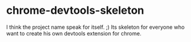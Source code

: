 chrome-devtools-skeleton
========================
I think the project name speak for itself. ;) 
Its skeleton for everyone who want to create his own devtools extension for chrome.
